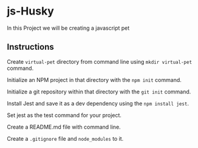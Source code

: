 # js-Husky

In this Project we will be creating a javascript pet

##  Instructions

Create  `virtual-pet` directory from command line 
using `mkdir virtual-pet` command.

Initialize an NPM project in that directory with
the `npm init` command.

Initialize a git repository within that directory 
with the `git init` command.

Install Jest and save it as a dev dependency using
the `npm install jest`.

Set jest as the test command for your project.

Create a README.md file with command line.

Create a `.gitignore`  file and `node_modules` to it.
